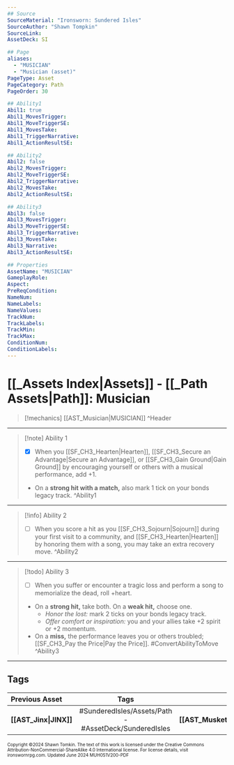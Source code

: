 ```yaml
---
## Source
SourceMaterial: "Ironsworn: Sundered Isles"
SourceAuthor: "Shawn Tompkin"
SourceLink: 
AssetDeck: SI

## Page
aliases:
  - "MUSICIAN"
  - "Musician (asset)"
PageType: Asset
PageCategory: Path
PageOrder: 30

## Ability1
Abil1: true
Abil1_MovesTrigger: 
Abil1_MoveTriggerSE: 
Abil1_MovesTake: 
Abil1_TriggerNarrative: 
Abil1_ActionResultSE: 

## Ability2
Abil2: false
Abil2_MovesTrigger: 
Abil2_MoveTriggerSE: 
Abil2_TriggerNarrative: 
Abil2_MovesTake: 
Abil2_ActionResultSE: 

## Ability3
Abil3: false
Abil3_MovesTrigger: 
Abil3_MoveTriggerSE: 
Abil3_TriggerNarrative: 
Abil3_MovesTake: 
Abil3_Narrative: 
Abil3_ActionResultSE: 

## Properties
AssetName: "MUSICIAN"
GameplayRole: 
Aspect: 
PreReqCondition: 
NameNum: 
NameLabels: 
NameValues: 
TrackNum: 
TrackLabels: 
TrackMin: 
TrackMax: 
ConditionNum: 
ConditionLabels: 
---
```

# [[_Assets Index|Assets]] - [[_Path Assets|Path]]: Musician

> [!mechanics] [[AST_Musician|MUSICIAN]]  ^Header
___
> [!note] Ability 1
> - [x] When you [[SF_CH3_Hearten|Hearten]], [[SF_CH3_Secure an Advantage|Secure an Advantage]], or [[SF_CH3_Gain Ground|Gain Ground]] by encouraging yourself or others with a musical performance, add +1.
> - On a **strong hit with a match,** also mark 1 tick on your bonds legacy track.  ^Ability1
___
> [!info] Ability 2
> - [ ] When you score a hit as you [[SF_CH3_Sojourn|Sojourn]] during your first visit to a community, and [[SF_CH3_Hearten|Hearten]] by honoring them with a song, you may take an extra recovery move. ^Ability2
___
> [!todo] Ability 3
> - [ ] When you suffer or encounter a tragic loss and perform a song to memorialize the dead, roll +heart.
> - On a **strong hit,** take both. On a **weak hit,** choose one.
> 	- _Honor the lost:_ mark 2 ticks on your bonds legacy track.
> 	- _Offer comfort or inspiration:_ you and your allies take +2 spirit or +2 momentum.
> - On a **miss,** the performance leaves you or others troubled; [[SF_CH3_Pay the Price|Pay the Price]]. #ConvertAbilityToMove ^Ability3
___
## Tags

| Previous Asset | Tags | Next Asset |
| :--- | :---: | ---: |
| **[[AST_Jinx\|JINX]]** | #SunderedIsles/Assets/Path - #AssetDeck/SunderedIsles | **[[AST_Musketeer\|MUSKETEER]]** |

<font size=-2>Copyright ©2024 Shawn Tomkin. The text of this work is licensed under the Creative Commons Attribution-NonCommercial-ShareAlike 4.0 International license. For license details, visit ironswornrpg.com. Updated June 2024 MUH051V200-PDF</font>